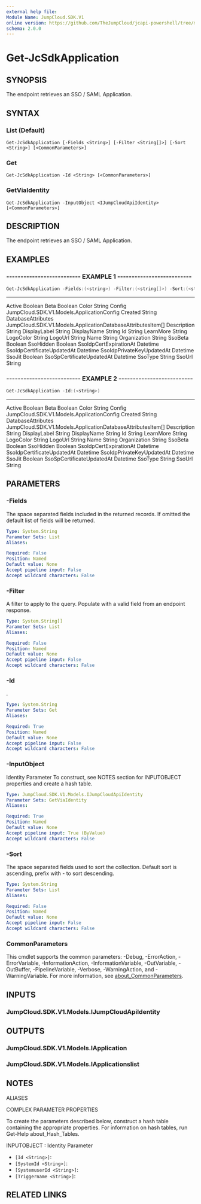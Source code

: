 ```yaml
---
external help file:
Module Name: JumpCloud.SDK.V1
online version: https://github.com/TheJumpCloud/jcapi-powershell/tree/master/SDKs/PowerShell/JumpCloud.SDK.V1/docs/exports/Get-JcSdkApplication.md
schema: 2.0.0
---
```


# Get-JcSdkApplication

## SYNOPSIS
The endpoint retrieves an SSO / SAML Application.

## SYNTAX

### List (Default)
```
Get-JcSdkApplication [-Fields <String>] [-Filter <String[]>] [-Sort <String>] [<CommonParameters>]
```

### Get
```
Get-JcSdkApplication -Id <String> [<CommonParameters>]
```

### GetViaIdentity
```
Get-JcSdkApplication -InputObject <IJumpCloudApiIdentity> [<CommonParameters>]
```

## DESCRIPTION
The endpoint retrieves an SSO / SAML Application.

## EXAMPLES

### -------------------------- EXAMPLE 1 --------------------------
```powershell
Get-JcSdkApplication -Fields:(<string>) -Filter:(<string[]>) -Sort:(<string>)
```

----                       ----------
Active                     Boolean
Beta                       Boolean
Color                      String
Config                     JumpCloud.SDK.V1.Models.ApplicationConfig
Created                    String
DatabaseAttributes         JumpCloud.SDK.V1.Models.ApplicationDatabaseAttributesItem[]
Description                String
DisplayLabel               String
DisplayName                String
Id                         String
LearnMore                  String
LogoColor                  String
LogoUrl                    String
Name                       String
Organization               String
SsoBeta                    Boolean
SsoHidden                  Boolean
SsoIdpCertExpirationAt     Datetime
SsoIdpCertificateUpdatedAt Datetime
SsoIdpPrivateKeyUpdatedAt  Datetime
SsoJit                     Boolean
SsoSpCertificateUpdatedAt  Datetime
SsoType                    String
SsoUrl                     String

### -------------------------- EXAMPLE 2 --------------------------
```powershell
Get-JcSdkApplication -Id:(<string>)
```

----                       ----------
Active                     Boolean
Beta                       Boolean
Color                      String
Config                     JumpCloud.SDK.V1.Models.ApplicationConfig
Created                    String
DatabaseAttributes         JumpCloud.SDK.V1.Models.ApplicationDatabaseAttributesItem[]
Description                String
DisplayLabel               String
DisplayName                String
Id                         String
LearnMore                  String
LogoColor                  String
LogoUrl                    String
Name                       String
Organization               String
SsoBeta                    Boolean
SsoHidden                  Boolean
SsoIdpCertExpirationAt     Datetime
SsoIdpCertificateUpdatedAt Datetime
SsoIdpPrivateKeyUpdatedAt  Datetime
SsoJit                     Boolean
SsoSpCertificateUpdatedAt  Datetime
SsoType                    String
SsoUrl                     String

## PARAMETERS

### -Fields
The space separated fields included in the returned records.
If omitted the default list of fields will be returned.

```yaml
Type: System.String
Parameter Sets: List
Aliases:

Required: False
Position: Named
Default value: None
Accept pipeline input: False
Accept wildcard characters: False
```

### -Filter
A filter to apply to the query.
Populate with a valid field from an endpoint response.

```yaml
Type: System.String[]
Parameter Sets: List
Aliases:

Required: False
Position: Named
Default value: None
Accept pipeline input: False
Accept wildcard characters: False
```

### -Id
.

```yaml
Type: System.String
Parameter Sets: Get
Aliases:

Required: True
Position: Named
Default value: None
Accept pipeline input: False
Accept wildcard characters: False
```

### -InputObject
Identity Parameter
To construct, see NOTES section for INPUTOBJECT properties and create a hash table.

```yaml
Type: JumpCloud.SDK.V1.Models.IJumpCloudApiIdentity
Parameter Sets: GetViaIdentity
Aliases:

Required: True
Position: Named
Default value: None
Accept pipeline input: True (ByValue)
Accept wildcard characters: False
```

### -Sort
The space separated fields used to sort the collection.
Default sort is ascending, prefix with - to sort descending.

```yaml
Type: System.String
Parameter Sets: List
Aliases:

Required: False
Position: Named
Default value: None
Accept pipeline input: False
Accept wildcard characters: False
```

### CommonParameters
This cmdlet supports the common parameters: -Debug, -ErrorAction, -ErrorVariable, -InformationAction, -InformationVariable, -OutVariable, -OutBuffer, -PipelineVariable, -Verbose, -WarningAction, and -WarningVariable. For more information, see [about_CommonParameters](http://go.microsoft.com/fwlink/?LinkID=113216).

## INPUTS

### JumpCloud.SDK.V1.Models.IJumpCloudApiIdentity

## OUTPUTS

### JumpCloud.SDK.V1.Models.IApplication

### JumpCloud.SDK.V1.Models.IApplicationslist

## NOTES

ALIASES

COMPLEX PARAMETER PROPERTIES

To create the parameters described below, construct a hash table containing the appropriate properties. For information on hash tables, run Get-Help about_Hash_Tables.


INPUTOBJECT <IJumpCloudApiIdentity>: Identity Parameter
  - `[Id <String>]`: 
  - `[SystemId <String>]`: 
  - `[SystemuserId <String>]`: 
  - `[Triggername <String>]`: 

## RELATED LINKS

